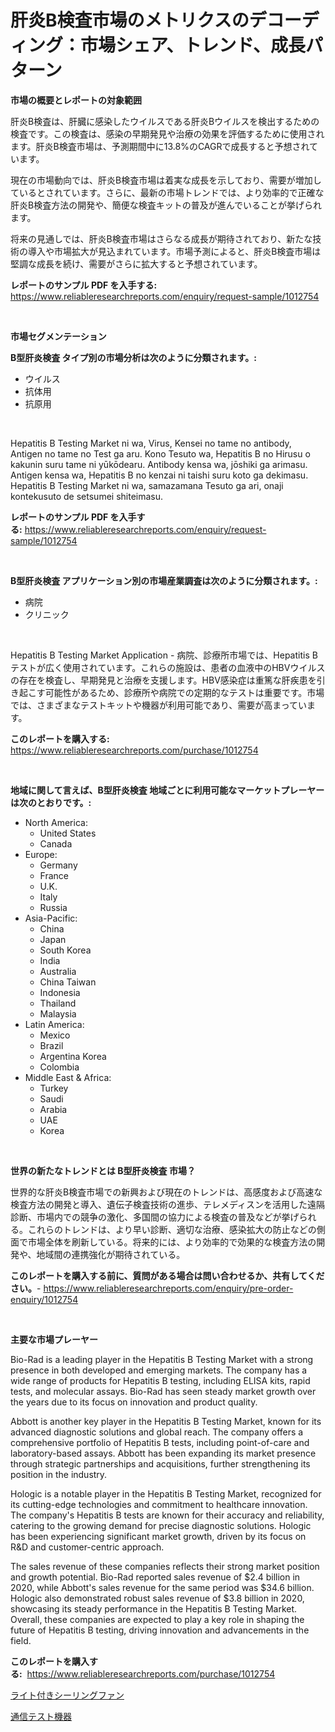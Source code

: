 <p><h1>肝炎B検査市場のメトリクスのデコーディング：市場シェア、トレンド、成長パターン</h1></p><p><strong>市場の概要とレポートの対象範囲</strong></p>
<p><p>肝炎B検査は、肝臓に感染したウイルスである肝炎Bウイルスを検出するための検査です。この検査は、感染の早期発見や治療の効果を評価するために使用されます。肝炎B検査市場は、予測期間中に13.8%のCAGRで成長すると予想されています。</p><p>現在の市場動向では、肝炎B検査市場は着実な成長を示しており、需要が増加しているとされています。さらに、最新の市場トレンドでは、より効率的で正確な肝炎B検査方法の開発や、簡便な検査キットの普及が進んでいることが挙げられます。</p><p>将来の見通しでは、肝炎B検査市場はさらなる成長が期待されており、新たな技術の導入や市場拡大が見込まれています。市場予測によると、肝炎B検査市場は堅調な成長を続け、需要がさらに拡大すると予想されています。</p></p>
<p><strong>レポートのサンプル PDF を入手する:</strong> <a href="https://www.reliableresearchreports.com/enquiry/request-sample/1012754">https://www.reliableresearchreports.com/enquiry/request-sample/1012754</a></p>
<p>&nbsp;</p>
<p><strong>市場セグメンテーション</strong></p>
<p><strong>B型肝炎検査 タイプ別の市場分析は次のように分類されます。:</strong></p>
<p><ul><li>ウイルス</li><li>抗体用</li><li>抗原用</li></ul></p>
<p>&nbsp;</p>
<p><p>Hepatitis B Testing Market ni wa, Virus, Kensei no tame no antibody, Antigen no tame no Test ga aru. Kono Tesuto wa, Hepatitis B no Hirusu o kakunin suru tame ni yūkōdearu. Antibody kensa wa, jōshiki ga arimasu. Antigen kensa wa, Hepatitis B no kenzai ni taishi suru koto ga dekimasu. Hepatitis B Testing Market ni wa, samazamana Tesuto ga ari, onaji kontekusuto de setsumei shiteimasu.</p></p>
<p><strong>レポートのサンプル PDF を入手する:</strong>&nbsp;<a href="https://www.reliableresearchreports.com/enquiry/request-sample/1012754">https://www.reliableresearchreports.com/enquiry/request-sample/1012754</a></p>
<p>&nbsp;</p>
<p><strong> B型肝炎検査 アプリケーション別の市場産業調査は次のように分類されます。:</strong></p>
<p><ul><li>病院</li><li>クリニック</li></ul></p>
<p>&nbsp;</p>
<p><p>Hepatitis B Testing Market Application - 病院、診療所市場では、Hepatitis Bテストが広く使用されています。これらの施設は、患者の血液中のHBVウイルスの存在を検査し、早期発見と治療を支援します。HBV感染症は重篤な肝疾患を引き起こす可能性があるため、診療所や病院での定期的なテストは重要です。市場では、さまざまなテストキットや機器が利用可能であり、需要が高まっています。</p></p>
<p><strong>このレポートを購入する:</strong>&nbsp; <a href="https://www.reliableresearchreports.com/purchase/1012754">https://www.reliableresearchreports.com/purchase/1012754</a></p>
<p>&nbsp;</p>
<p><strong>地域に関して言えば、B型肝炎検査 地域ごとに利用可能なマーケットプレーヤーは次のとおりです。:</strong></p>
<p><ul>
    <li>
        North America:
        <ul>
            <li>United States</li>
            <li>Canada</li>
        </ul>
    </li>
    <li>
        Europe:
        <ul>
            <li>Germany</li>
            <li>France</li>
            <li>U.K.</li>
            <li>Italy</li>
            <li>Russia</li>
        </ul>
    </li>
    <li>
        Asia-Pacific:
        <ul>
            <li>China</li>
            <li>Japan</li>
            <li>South Korea</li>
            <li>India</li>
            <li>Australia</li>
            <li>China Taiwan</li>
            <li>Indonesia</li>
            <li>Thailand</li>
            <li>Malaysia</li>
        </ul>
    </li>
    <li>
        Latin America:
        <ul>
            <li>Mexico</li>
            <li>Brazil</li>
            <li>Argentina Korea</li>
            <li>Colombia</li>
        </ul>
    </li>
    <li>
        Middle East & Africa:
        <ul>
            <li>Turkey</li>
            <li>Saudi</li>
            <li>Arabia</li>
            <li>UAE</li>
            <li>Korea</li>
        </ul>
    </li>
    </ul></p>
<p>&nbsp;</p>
<p><strong>世界の新たなトレンドとは B型肝炎検査 市場？</strong></p>
<p><p>世界的な肝炎B検査市場での新興および現在のトレンドは、高感度および高速な検査方法の開発と導入、遺伝子検査技術の進歩、テレメディスンを活用した遠隔診断、市場内での競争の激化、多国間の協力による検査の普及などが挙げられる。これらのトレンドは、より早い診断、適切な治療、感染拡大の防止などの側面で市場全体を刷新している。将来的には、より効率的で効果的な検査方法の開発や、地域間の連携強化が期待されている。</p></p>
<p><strong>このレポートを購入する前に、質問がある場合は問い合わせるか、共有してください。</strong>- <a href="https://www.reliableresearchreports.com/enquiry/pre-order-enquiry/1012754">https://www.reliableresearchreports.com/enquiry/pre-order-enquiry/1012754</a></p>
<p>&nbsp;</p>
<p><strong>主要な市場プレーヤー</strong></p>
<p><p>Bio-Rad is a leading player in the Hepatitis B Testing Market with a strong presence in both developed and emerging markets. The company has a wide range of products for Hepatitis B testing, including ELISA kits, rapid tests, and molecular assays. Bio-Rad has seen steady market growth over the years due to its focus on innovation and product quality.</p><p>Abbott is another key player in the Hepatitis B Testing Market, known for its advanced diagnostic solutions and global reach. The company offers a comprehensive portfolio of Hepatitis B tests, including point-of-care and laboratory-based assays. Abbott has been expanding its market presence through strategic partnerships and acquisitions, further strengthening its position in the industry.</p><p>Hologic is a notable player in the Hepatitis B Testing Market, recognized for its cutting-edge technologies and commitment to healthcare innovation. The company's Hepatitis B tests are known for their accuracy and reliability, catering to the growing demand for precise diagnostic solutions. Hologic has been experiencing significant market growth, driven by its focus on R&D and customer-centric approach.</p><p>The sales revenue of these companies reflects their strong market position and growth potential. Bio-Rad reported sales revenue of $2.4 billion in 2020, while Abbott's sales revenue for the same period was $34.6 billion. Hologic also demonstrated robust sales revenue of $3.8 billion in 2020, showcasing its steady performance in the Hepatitis B Testing Market. Overall, these companies are expected to play a key role in shaping the future of Hepatitis B testing, driving innovation and advancements in the field.</p></p>
<p><strong>このレポートを購入する:</strong>&nbsp;&nbsp;<a href="https://www.reliableresearchreports.com/purchase/1012754">https://www.reliableresearchreports.com/purchase/1012754</a></p>
<p><p><a href="https://medium.com/@eduardoramez/%E3%82%B7%E3%83%BC%E3%83%AA%E3%83%B3%E3%82%B0%E3%83%95%E3%82%A1%E3%83%B3%E3%81%A8%E3%83%A9%E3%82%A4%E3%83%88%E3%81%AE%E5%B8%82%E5%A0%B4-%E3%82%BF%E3%82%A4%E3%83%97-%E5%BF%9C%E7%94%A8-%E5%9C%B0%E7%90%86%E3%81%AB%E3%82%88%E3%82%8B%E5%8C%85%E6%8B%AC%E7%9A%84%E3%81%AA%E8%A9%95%E4%BE%A1-a4c39c642266">ライト付きシーリングファン</a></p><p><a href="https://medium.com/@matteills7854/%E9%80%9A%E4%BF%A1%E3%83%86%E3%82%B9%E3%83%88%E6%A9%9F%E5%99%A8%E5%B8%82%E5%A0%B4%E8%A6%8F%E6%A8%A1%E3%81%AF-%E3%82%B0%E3%83%AD%E3%83%BC%E3%83%90%E3%83%AB%E7%94%A3%E6%A5%AD%E3%81%A7%E6%9C%80%E9%81%A9%E3%81%AA%E3%83%9E%E3%83%BC%E3%82%B1%E3%83%86%E3%82%A3%E3%83%B3%E3%82%B0%E3%83%81%E3%83%A3%E3%83%8D%E3%83%AB%E3%82%92%E7%A4%BA%E3%81%97%E3%81%A6%E3%81%84%E3%81%BE%E3%81%99-453362dc7252">通信テスト機器</a></p></p>
